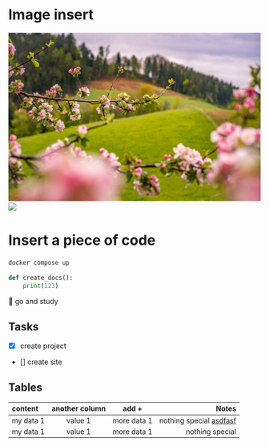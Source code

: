 

# Image insert

![](images/spring.jpg)
![]((https://res.cloudinary.com/jerrick/image/upload/v1707401113/65c4df99f485f6001d076160.jpg))


# Insert a piece of code

```commandline
docker compose up
```

```python
def create_docs():
    print(123)
```

:memo: go and study

## Tasks
 - [x] create project
 - [] create site

## Tables
| content   | another column | add +       |                                Notes |
|:----------|:--------------:|-------------|-------------------------------------:|
| my data 1 |    value 1     | more data 1 | nothing special [asdfasf](asdfsafaf) |
| my data 1 |    value 1     | more data 1 |                      nothing special |

